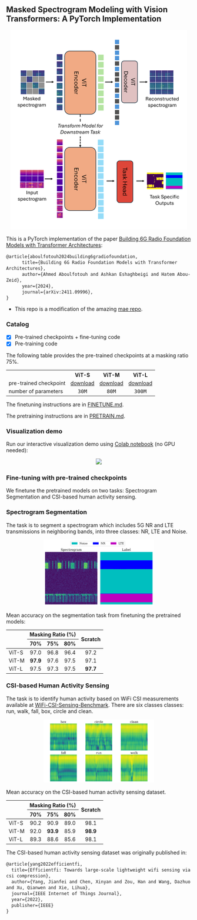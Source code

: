 ## Masked Spectrogram Modeling with Vision Transformers: A PyTorch Implementation

<p align="center">
  <img src=assets/fig_mae_setup.png width="480">
</p>


This is a PyTorch implementation of the paper [Building 6G Radio Foundation Models with Transformer Architectures](https://arxiv.org/abs/2411.09996):
```
@article{aboulfotouh2024building6gradiofoundation,
      title={Building 6G Radio Foundation Models with Transformer Architectures}, 
      author={Ahmed Aboulfotouh and Ashkan Eshaghbeigi and Hatem Abou-Zeid},
      year={2024},
      journal={arXiv:2411.09996},
}
```
* This repo is a modification of the amazing [mae repo](https://github.com/facebookresearch/mae).
### Catalog

- [x] Pre-trained checkpoints + fine-tuning code
- [x] Pre-training code

The following table provides the pre-trained checkpoints at a masking ratio 75%.
<table><tbody>
<!-- START TABLE -->
<!-- TABLE HEADER -->
<th valign="bottom"></th>
<th valign="bottom">ViT-S</th>
<th valign="bottom">ViT-M</th>
<th valign="bottom">ViT-L</th>
<!-- TABLE BODY -->
<tr><td align="left">pre-trained checkpoint</td>
<td align="center"><a href="https://dl.fbaipublicfiles.com/mae/pretrain/mae_pretrain_vit_base.pth">download</a></td>
<td align="center"><a href="https://dl.fbaipublicfiles.com/mae/pretrain/mae_pretrain_vit_large.pth">download</a></td>
<td align="center"><a href="">download</a></td>
</tr>
<tr><td align="left">number of parameters</td>
<td align="center"><tt>30M</tt></td>
<td align="center"><tt>80M</tt></td>
<td align="center"><tt>300M</tt></td>
</tr>
</tbody></table>

The finetuning instructions are in [FINETUNE.md](FINETUNE.md).

The pretraining instructions are in [PRETRAIN.md](PRETRAIN.md).


### Visualization demo

Run our interactive visualization demo using [Colab notebook]() (no GPU needed):
<p align="center">
  <img src="assets/fig_reconstructed_images.png" width="600">
</p>

### Fine-tuning with pre-trained checkpoints
We finetune the pretrained models on two tasks: Spectrogram Segmentation and CSI-based human activity sensing.
### Spectrogram Segmentation
The task is to segment a spectrogram which includes 5G NR and LTE transmissions in neighboring bands, into three 
classes: NR, LTE and Noise.
<p align="center">
  <img src="assets/fig_spectrogram_label_segmentation.png" width="300">
</p>

Mean accuracy on the segmentation task from finetuning the pretrained models:
<!-- START TABLE -->
<table>
<thead>
<tr>
<th rowspan="2"></th>
<th colspan="3" align="center">Masking Ratio (%)</th>
<th rowspan="2">Scratch</th>
</tr>
<tr>
<th>70%</th>
<th>75%</th>
<th>80%</th>
</tr>
</thead>
<tbody>
<tr>
<td align="left">ViT-S</td>
<td align="center">97.0</td>
<td align="center">96.8</td>
<td align="center">96.4</td>
<td align="center">97.2</td>
</tr>
<tr>
<td align="left">ViT-M</td>
<td align="center"><b>97.9</b></td>
<td align="center">97.6</td>
<td align="center">97.5</td>
<td align="center">97.1</td>
</tr>
<tr>
<td align="left">ViT-L</td>
<td align="center">97.5</td>
<td align="center">97.3</td>
<td align="center">97.5</td>
<td align="center"><b>97.7</b></td>
</tr>
</tbody>
</table>


### CSI-based Human Activity Sensing
The task is to identify human activity based on WiFi CSI measurements available at [WiFi-CSI-Sensing-Benchmark](https://github.com/xyanchen/WiFi-CSI-Sensing-Benchmark?tab=readme-ov-file). 
There are six classes classes: run, walk, fall, box, circle and clean.
<p align="center">
  <img src="assets/fig_csi_sensing.png" width="300">
</p>

Mean accuracy on the CSI-based human activity sensing dataset.
<!-- START TABLE -->
<table>
<thead>
<tr>
<th rowspan="2"></th>
<th colspan="3" align="center">Masking Ratio (%)</th>
<th rowspan="2">Scratch</th>
</tr>
<tr>
<th>70%</th>
<th>75%</th>
<th>80%</th>
</tr>
</thead>
<tbody>
<tr>
<td align="left">ViT-S</td>
<td align="center">90.2</td>
<td align="center">90.9</td>
<td align="center">89.0</td>
<td align="center">98.1</td>
</tr>
<tr>
<td align="left">ViT-M</td>
<td align="center">92.0</td>
<td align="center"><b>93.9</b></td>
<td align="center">85.9</td>
<td align="center"><b>98.9</b></td>
</tr>
<tr>
<td align="left">ViT-L</td>
<td align="center">89.3</td>
<td align="center">88.6</td>
<td align="center">85.6</td>
<td align="center">98.1</td>
</tr>
</tbody>
</table>

The CSI-based human activity sensing dataset was originally published in:
```
@article{yang2022efficientfi,
  title={Efficientfi: Towards large-scale lightweight wifi sensing via csi compression},
  author={Yang, Jianfei and Chen, Xinyan and Zou, Han and Wang, Dazhuo and Xu, Qianwen and Xie, Lihua},
  journal={IEEE Internet of Things Journal},
  year={2022},
  publisher={IEEE}
}
```
